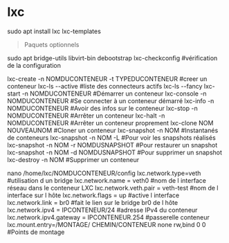 # lxc

sudo apt install lxc lxc-templates

> Paquets optionnels

sudo apt bridge-utils libvirt-bin debootstrap
lxc-checkconfig                                    #vérification de la configuration

lxc-create -n NOMDUCONTENEUR -t TYPEDUCONTENEUR    #creer un conteneur
lxc-ls --active                                    #liste des connecteurs actifs
lxc-ls --fancy
lxc-start -n NOMDUCONTENEUR                        #Démarrer un conteneur
lxc-console -n NOMDUCONTENEUR                      #Se connecter à un conteneur démarré
lxc-info -n NOMDUCONTENEUR                         #Avoir des infos sur le conteneur
lxc-stop -n NOMDUCONTENEUR                         #Arrêter un conteneur
lxc-halt -n NOMDUCONTENEUR                         #Arrêter un conteneur proprement
lxc-clone NOM NOUVEAUNOM                           #Cloner un conteneur
lxc-snapshot -n NOM                                #Instantanés de conteneurs
lxc-snapshot -n NOM -L                             #Pour voir les snapshots réalisés
lxc-snapshot -n NOM -r NOMDUSNAPSHOT               #Pour restaurer un snapshot 
lxc-snapshot -n NOM -d NOMDUSNAPSHOT               #Pour supprimer un snapshot
lxc-destroy -n NOM                                 #Supprimer un conteneur

nano /home/lxc/NOMDUCONTENEUR/config
lxc.network.type=veth               #utilisation d un bridge
lxc.network.name = veth0            #nom de l interface réseau dans le conteneur LXC
lxc.network.veth.pair = veth-test   #nom de l interface sur l hôte
lxc.network.flags = up              #active l interface
lxc.network.link = br0              #fait le lien sur le bridge br0 de l hôte
lxc.network.ipv4 = IPCONTENEUR/24   #adresse IPv4 du conteneur
lxc.network.ipv4.gateway = IPCONTENEUR.254                  #passerelle conteneur
lxc.mount.entry=/MONTAGE/ CHEMIN/CONTENEUR none rw,bind 0 0 #Points de montage
